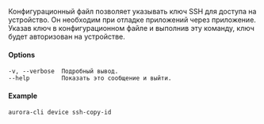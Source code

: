 Конфигурационный файл позволяет указывать ключ SSH для доступа на устройство.
Он необходим при отладке приложений через приложение.
Указав ключ в конфигурационном файле и выполнив эту команду, ключ будет авторизован на устройстве.

#### Options

```shell
-v, --verbose  Подробный вывод.
--help         Показать это сообщение и выйти.
```

#### Example

```shell
aurora-cli device ssh-copy-id
```
